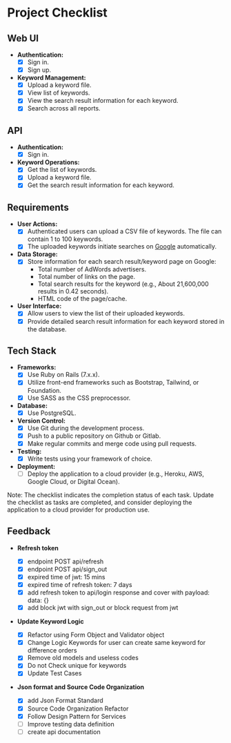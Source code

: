 # Project Checklist

## Web UI

- **Authentication:**
  - [x] Sign in.
  - [x] Sign up.

- **Keyword Management:**
  - [x] Upload a keyword file.
  - [x] View list of keywords.
  - [x] View the search result information for each keyword.
  - [x] Search across all reports.

## API

- **Authentication:**
  - [x] Sign in.

- **Keyword Operations:**
  - [x] Get the list of keywords.
  - [x] Upload a keyword file.
  - [x] Get the search result information for each keyword.

## Requirements

- **User Actions:**
  - [x] Authenticated users can upload a CSV file of keywords. The file can contain 1 to 100 keywords.
  - [x] The uploaded keywords initiate searches on [Google](http://www.google.com) automatically.

- **Data Storage:**
  - [x] Store information for each search result/keyword page on Google:
    - Total number of AdWords advertisers.
    - Total number of links on the page.
    - Total search results for the keyword (e.g., About 21,600,000 results in 0.42 seconds).
    - HTML code of the page/cache.

- **User Interface:**
  - [x] Allow users to view the list of their uploaded keywords.
  - [x] Provide detailed search result information for each keyword stored in the database.

## Tech Stack

- **Frameworks:**
  - [x] Use Ruby on Rails (7.x.x).
  - [x] Utilize front-end frameworks such as Bootstrap, Tailwind, or Foundation.
  - [x] Use SASS as the CSS preprocessor.

- **Database:**
  - [x] Use PostgreSQL.

- **Version Control:**
  - [x] Use Git during the development process.
  - [x] Push to a public repository on Github or Gitlab.
  - [x] Make regular commits and merge code using pull requests.

- **Testing:**
  - [x] Write tests using your framework of choice.

- **Deployment:**
  - [ ] Deploy the application to a cloud provider (e.g., Heroku, AWS, Google Cloud, or Digital Ocean).

Note: The checklist indicates the completion status of each task. Update the checklist as tasks are completed, and consider deploying the application to a cloud provider for production use.

## Feedback

- **Refresh token**

  - [x] endpoint POST api/refresh
  - [x] endpoint POST api/sign_out
  - [x] expired time of jwt: 15 mins
  - [x] expired time of refresh token: 7 days
  - [x] add refresh token to api/login response and cover with payload: data: {}
  - [x] add block jwt with sign_out or block request from jwt

- **Update Keyword Logic**
  - [x] Refactor using Form Object and Validator object
  - [x] Change Logic Keywords for user can create same keyword for difference orders
  - [x] Remove old models and useless codes
  - [x] Do not Check unique for keywords
  - [x] Update Test Cases

- **Json format and Source Code Organization**
  - [x] add Json Format Standard
  - [x] Source Code Organization Refactor
  - [x] Follow Design Pattern for Services
  - [ ] Improve testing data definition
  - [ ] create api documentation
